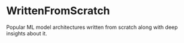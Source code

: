 # WrittenFromScratch
Popular ML model architectures written from scratch along with deep insights about it.
